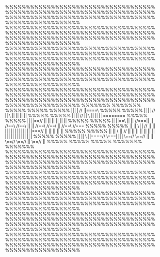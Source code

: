 %%%%%%%%%%%%%%%%%%%%%%%%%%%%%%%%%%%%%%%%%%%%%%%%%%%%%%%%%%%%%%%%%%%%%%%%%%%%%%%%%%%%%%%%%%%%%%%%%%%%%%%%%%%%%%%%%%%%%%%%%%%%%%
%%%%%%%%%%%%%%%%%%%%%%%%%%%%%%%%%%%%%%%%%%%%%%%%%%%%%%%%%%%%%%%%%%%%%%%%%%%%%%%%%%%%%%%%%%%%%%%%%%%%%%%%%%%%%%%%%%%%%%%%%%%%%%
%%%%%%%%%%%%%%%%%%%%%%%%%%%%%%%%%%%%%%%%%%%%%%%%%%%%%%%%%%%%%%%%%%%%%%%%%%%%%%%%%%%%%%%%%%%%%%%%%%%%%%%%%%%%%%%%%%%%%%%%%%%%%%
%%%%%%%%%%%%%%%%%%%%%%%%%%%%%%%%%%%%%%%%%%%%%%%%%%%%%%%%%%%%%%%%%%%%%%%%%%%%%%%%%%%%%%%%%%%%%%%%%%%%%%%%%%%%%%%%%%%%%%%%%%%%%%
%%%%%%%%%%%%%%%%%%%%%%%%%%%%%%%%%%%%%%%%%%%%%%%%%%%%%%%%%%%%%%%%%%%%%%%%%%%%%%%%%%%%%%%%%%%%%%%%%%%%%%%%%%%%%%%%%%%%%%%%%%%%%%
%%%%%%%                                                                                                                %%%%%%%
%%%%%                                                                                                                    %%%%%
%%%%%  ||   ||     //      ||====\\                                                                                      %%%%%
%%%%%  ||   ||    //       ||     \\              ||                      ||  ||                    ||                   %%%%%
%%%%%  ||   ||   //        ||      \\             ||                      ||  ||                 ========                %%%%%
%%%%%  ||   ||==//         ||       ||            ||                      ||  ||                    ||                   %%%%%
%%%%%  ||   ||==\\         ||       ||   //===||  ||   //==\\    //==\\   ||  ||   //==\\  //==\\   ||  //==\\   \//===  %%%%%
%%%%%  ||   ||   \\        ||      //   ||    ||  ||  ||        ||    ||  ||  ||  ||===//  ||       || ||    ||  ||      %%%%%
%%%%%  ||   ||    \\       ||     //    ||    ||  ||  ||        ||    ||  ||  ||  ||       ||       || ||    ||  ||      %%%%%
%%%%%  ||   ||     \\      ||====//      \\===||  ||   \\==//    \\==//   ||  ||   \\==//  \\==//   ||  \\==//   ||      %%%%%
%%%%%                                                                                                                    %%%%%
%%%%%%%                                                                                                                %%%%%%%
%%%%%%%%%%%%%%%%%%%%%%%%%%%%%%%%%%%%%%%%%%%%%%%%%%%%%%%%%%%%%%%%%%%%%%%%%%%%%%%%%%%%%%%%%%%%%%%%%%%%%%%%%%%%%%%%%%%%%%%%%%%%%%
%%%%%%%%%%%%%%%%%%%%%%%%%%%%%%%%%%%%%%%%%%%%%%%%%%%%%%%%%%%%%%%%%%%%%%%%%%%%%%%%%%%%%%%%%%%%%%%%%%%%%%%%%%%%%%%%%%%%%%%%%%%%%%
%%%%%%%%%%%%%%%%%%%%%%%%%%%%%%%%%%%%%%%%%%%%%%%%%%%%%%%%%%%%%%%%%%%%%%%%%%%%%%%%%%%%%%%%%%%%%%%%%%%%%%%%%%%%%%%%%%%%%%%%%%%%%%
%%%%%%%%%%%%%%%%%%%%%%%%%%%%%%%%%%%%%%%%%%%%%%%%%%%%%%%%%%%%%%%%%%%%%%%%%%%%%%%%%%%%%%%%%%%%%%%%%%%%%%%%%%%%%%%%%%%%%%%%%%%%%%
%%%%%%%%%%%%%%%%%%%%%%%%%%%%%%%%%%%%%%%%%%%%%%%%%%%%%%%%%%%%%%%%%%%%%%%%%%%%%%%%%%%%%%%%%%%%%%%%%%%%%%%%%%%%%%%%%%%%%%%%%%%%%%
